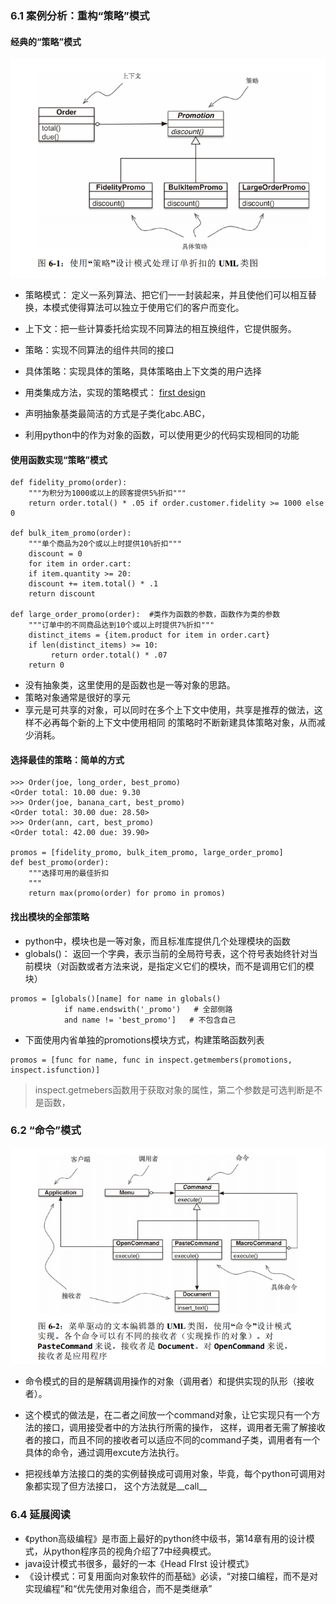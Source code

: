 ### 6.1 案例分析：重构“策略”模式

#### 经典的“策略”模式

![](6_使用一等函数实现设计模式/策略模式.png)

* 策略模式：
定义一系列算法、把它们一一封装起来，并且使他们可以相互替换，本模式使得算法可以独立于使用它们的客户而变化。

* 上下文：把一些计算委托给实现不同算法的相互换组件，它提供服务。
* 策略：实现不同算法的组件共同的接口
* 具体策略：实现具体的策略，具体策略由上下文类的用户选择
* 用类集成方法，实现的策略模式： 
[first design](6_使用一等函数实现设计模式/first.py)

* 声明抽象基类最简洁的方式是子类化abc.ABC，
* 利用python中的作为对象的函数，可以使用更少的代码实现相同的功能


#### 使用函数实现“策略”模式

```
def fidelity_promo(order): 
    """为积分为1000或以上的顾客提供5%折扣"""
    return order.total() * .05 if order.customer.fidelity >= 1000 else 0
    
def bulk_item_promo(order):
    """单个商品为20个或以上时提供10%折扣"""
    discount = 0
    for item in order.cart:
    if item.quantity >= 20:
    discount += item.total() * .1
    return discount
    
def large_order_promo(order):  #类作为函数的参数，函数作为类的参数
    """订单中的不同商品达到10个或以上时提供7%折扣"""
    distinct_items = {item.product for item in order.cart}
    if len(distinct_items) >= 10:
         return order.total() * .07
    return 0
```
* 没有抽象类，这里使用的是函数也是一等对象的思路。
* 策略对象通常是很好的享元
* 享元是可共享的对象，可以同时在多个上下文中使用，共享是推荐的做法，这样不必再每个新的上下文中使用相同
的策略时不断新建具体策略对象，从而减少消耗。


#### 选择最佳的策略：简单的方式
```
>>> Order(joe, long_order, best_promo) 
<Order total: 10.00 due: 9.30
>>> Order(joe, banana_cart, best_promo) 
<Order total: 30.00 due: 28.50>
>>> Order(ann, cart, best_promo) 
<Order total: 42.00 due: 39.90>

promos = [fidelity_promo, bulk_item_promo, large_order_promo] 
def best_promo(order): 
    """选择可用的最佳折扣
    """
    return max(promo(order) for promo in promos) 
```


#### 找出模块的全部策略

* python中，模块也是一等对象，而且标准库提供几个处理模块的函数
* globals()：
返回一个字典，表示当前的全局符号表，这个符号表始终针对当前模块（对函数或者方法来说，是指定义它们的模块，而不是调用它们的模块）
```
promos = [globals()[name] for name in globals() 
            if name.endswith('_promo')   # 全部侧路
            and name != 'best_promo']   # 不包含自己
```
* 下面使用内省单独的promotions模块方式，构建策略函数列表
```
promos = [func for name, func in inspect.getmembers(promotions, inspect.isfunction)]
```
> inspect.getmebers函数用于获取对象的属性，第二个参数是可选判断是不是函数，



### 6.2 “命令”模式

![](6_使用一等函数实现设计模式/命令模式.png)

* 命令模式的目的是解耦调用操作的对象（调用者）和提供实现的队形（接收者）。
* 这个模式的做法是，在二者之间放一个command对象，让它实现只有一个方法的接口，调用接受者中的方法执行所需的操作，
这样，调用者无需了解接收者的接口，而且不同的接收者可以适应不同的command子类，调用者有一个具体的命令，通过调用excute方法执行。

* 把视线单方法接口的类的实例替换成可调用对象，毕竟，每个python可调用对象都实现了但方法接口，
这个方法就是__call__


### 6.4 延展阅读

* 《python高级编程》是市面上最好的python终中级书，第14章有用的设计模式，从python程序员的视角介绍了7中经典模式。
* java设计模式书很多，最好的一本《Head FIrst 设计模式》
* 《设计模式：可复用面向对象软件的而基础》必读，“对接口编程，而不是对实现编程”和“优先使用对象组合，而不是类继承”
